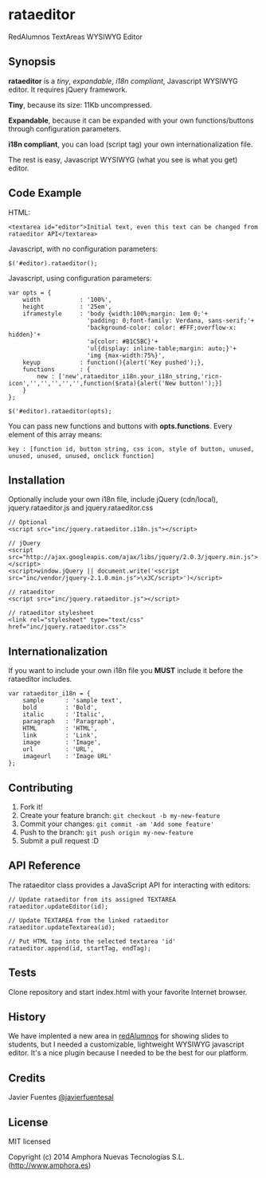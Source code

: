 # rataeditor

RedAlumnos TextAreas WYSIWYG Editor

## Synopsis

**rataeditor** is a *tiny*, *expandable*, *i18n compliant*, Javascript WYSIWYG editor. It requires jQuery framework.

**Tiny**, because its size: 11Kb uncompressed.

**Expandable**, because it can be expanded with your own functions/buttons through configuration parameters.

**i18n compliant**, you can load (script tag) your own internationalization file.

The rest is easy, Javascript WYSIWYG (what you see is what you get) editor.

## Code Example

HTML:

    <textarea id="editor">Initial text, even this text can be changed from rataeditor API</textarea>

Javascript, with no configuration parameters:

    $('#editor).rataeditor();

Javascript, using configuration parameters:

    var opts = {
        width           : '100%',
        height          : '25em',
        iframestyle     : 'body {width:100%;margin: 1em 0;'+
                          'padding: 0;font-family: Verdana, sans-serif;'+
                          'background-color: color: #FFF;overflow-x: hidden}'+
                          'a{color: #B1C5BC}'+
                          'ul{display: inline-table;margin: auto;}'+
                          'img {max-width:75%}',
        keyup           : function(){alert('Key pushed');},
        functions       : {
            new : ['new',rataeditor_i18n.your_i18n_string,'ricn-icon','','','','','',function($rata){alert('New button!');}]
        }
    };

    $('#editor).rataeditor(opts);

You can pass new functions and buttons with **opts.functions**. Every element of this array means:

    key : [function id, button string, css icon, style of button, unused, unused, unused, unused, onclick function]

## Installation

Optionally include your own i18n file, include jQuery (cdn/local), jquery.rataeditor.js and jquery.rataeditor.css
    
    // Optional
    <script src="inc/jquery.rataeditor.i18n.js"></script>

    // jQuery
    <script src="http://ajax.googleapis.com/ajax/libs/jquery/2.0.3/jquery.min.js"></script>
    <script>window.jQuery || document.write('<script src="inc/vendor/jquery-2.1.0.min.js">\x3C/script>')</script>

    // rataeditor
    <script src="inc/jquery.rataeditor.js"></script>

    // rataeditor stylesheet
    <link rel="stylesheet" type="text/css" href="inc/jquery.rataeditor.css">

## Internationalization

If you want to include your own i18n file you **MUST** include it before the rataeditor includes.

    var rataeditor_i18n = {
        sample      : 'sample text',
        bold        : 'Bold',
        italic      : 'Italic',
        paragraph   : 'Paragraph',
        HTML        : 'HTML',
        link        : 'Link',
        image       : 'Image',
        url         : 'URL',
        imageurl    : 'Image URL'
    };

## Contributing

1. Fork it!
2. Create your feature branch: `git checkout -b my-new-feature`
3. Commit your changes: `git commit -am 'Add some feature'`
4. Push to the branch: `git push origin my-new-feature`
5. Submit a pull request :D

## API Reference

The rataeditor class provides a JavaScript API for interacting with editors:

    // Update rataeditor from its assigned TEXTAREA
    rataeditor.updateEditor(id);
  
    // Update TEXTAREA from the linked rataeditor
    rataeditor.updateTextarea(id);
  
    // Put HTML tag into the selected textarea 'id'
    rataeditor.append(id, startTag, endTag);

## Tests

Clone repository and start index.html with your favorite Internet browser.

## History

We have implented a new area in [redAlumnos](http://www.redalumnos.com) for showing slides to students, but I needed a customizable, lightweight WYSIWYG javascript editor. It's a nice plugin because I needed to be the best for our platform.

## Credits

Javier Fuentes [@javierfuentesal](http://www.twitter.com/javierfuentesal)

## License

MIT licensed

Copyright (c) 2014 Amphora Nuevas Tecnologías S.L. (http://www.amphora.es)
